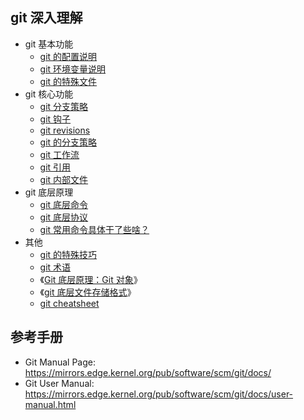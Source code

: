 ## git 深入理解

* git 基本功能
    * [git 的配置说明](./git-config.md)
    * [git 环境变量说明](./git-env.md)
    * [git 的特殊文件](./git-internal-files.md)
* git 核心功能
    * [git 分支策略](./git-branch.md)
    * [git 钩子](./git-hooks.md)
    * [git revisions](./git-revisions.md)
    * [git 的分支策略](./git-branch.md)
    * [git 工作流](./git-workflow.md)
    * [git 引用](./git-refs.md)
    * [git 内部文件](./git-internal-files.md)
* git 底层原理
    * [git 底层命令](./git-internal-commands.md)
    * [git 底层协议](./git-internal-protocol.md)
    * [git 常用命令具体干了些啥？](./git-internal-operations.md)
* 其他
    * [git 的特殊技巧](./git-tips.md)
    * [git 术语](./git-glossary.md)
    * 《[Git 底层原理：Git 对象](./git-internal.objects.md)》
    * 《[git 底层文件存储格式](./git-internal.file-struct.md)》
    * [git cheatsheet](./git-cheatsheet.md)


## 参考手册

* Git Manual Page: https://mirrors.edge.kernel.org/pub/software/scm/git/docs/
* Git User Manual: https://mirrors.edge.kernel.org/pub/software/scm/git/docs/user-manual.html

